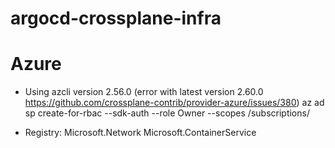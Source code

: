 # argocd-crossplane-infra

# Azure
- Using azcli version 2.56.0 (error with latest version 2.60.0 https://github.com/crossplane-contrib/provider-azure/issues/380)
    az ad sp create-for-rbac --sdk-auth --role Owner --scopes /subscriptions/<subscriptionsid>

- Registry:
    Microsoft.Network
    Microsoft.ContainerService